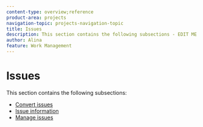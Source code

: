 ```yaml
---
content-type: overview;reference
product-area: projects
navigation-topic: projects-navigation-topic
title: Issues
description: This section contains the following subsections - EDIT ME.
author: Alina
feature: Work Management
---
```


# Issues

This section contains the following subsections:

* [Convert issues](../../manage-work/issues/convert-issues/convert-issues-overview.md) 
* [Issue information](../../manage-work/issues/issue-information/issue-info-overview.md) 
* [Manage issues](../../manage-work/issues/manage-issues/manage-issues-overview.md)

